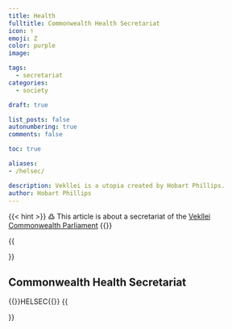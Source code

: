 ```yaml
---
title: Health
fulltitle: Commonwealth Health Secretariat 
icon: ⚕️
emoji: Ζ
color: purple
image: 

tags: 
  - secretariat
categories:
  - society

draft: true

list_posts: false
autonumbering: true
comments: false

toc: true

aliases:
- /helsec/

description: Vekllei is a utopia created by Hobart Phillips.
author: Hobart Phillips
---
```

{{< hint >}}
߷ This article is about a secretariat of the [Vekllei](/utopia/vekllei/) [Commonwealth Parliament](/utopia/society/state/government/commonwealth/)
{{</hint>}}

{{<section>}}
## Commonwealth Health Secretariat 
{{<boxtag teal>}}HELSEC{{</boxtag>}}
{{</section>}}